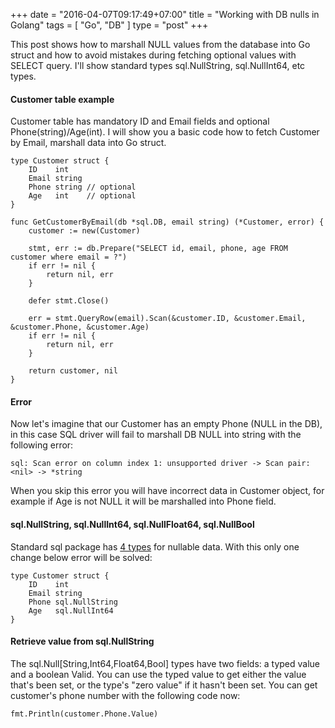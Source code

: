 +++
date = "2016-04-07T09:17:49+07:00"
title = "Working with DB nulls in Golang"
tags = [ "Go", "DB" ]
type = "post"
+++

This post shows how to marshall NULL values from the database into Go struct and how to avoid mistakes during fetching optional values with SELECT query. I'll show standard types sql.NullString, sql.NullInt64, etc types.


#### Customer table example

Customer table has mandatory ID and Email fields and optional Phone(string)/Age(int). I will show you a basic code how to fetch Customer by Email, marshall data into Go struct.
```
type Customer struct {
	ID    int
	Email string
	Phone string // optional
	Age   int    // optional
}

func GetCustomerByEmail(db *sql.DB, email string) (*Customer, error) {
	customer := new(Customer)

	stmt, err := db.Prepare("SELECT id, email, phone, age FROM customer where email = ?")
	if err != nil {
		return nil, err
	}

	defer stmt.Close()

	err = stmt.QueryRow(email).Scan(&customer.ID, &customer.Email, &customer.Phone, &customer.Age)
	if err != nil {
		return nil, err
	}

	return customer, nil
}
```

#### Error

Now let's imagine that our Customer has an empty Phone (NULL in the DB), in this case SQL driver will fail to marshall DB NULL into string with the following error:
```
sql: Scan error on column index 1: unsupported driver -> Scan pair: <nil> -> *string
```

When you skip this error you will have incorrect data in Customer object, for example if Age is not NULL it will be marshalled into Phone field.

#### sql.NullString, sql.NullInt64, sql.NullFloat64, sql.NullBool

Standard sql package has [4 types](https://golang.org/pkg/database/sql/#NullString) for nullable data. With this only one change below error will be solved:
```
type Customer struct {
	ID    int
	Email string
	Phone sql.NullString
	Age   sql.NullInt64
}
```

#### Retrieve value from sql.NullString

The sql.Null[String,Int64,Float64,Bool] types have two fields: a typed value and a boolean Valid. You can use the typed value to get either the value that's been set, or the type's "zero value" if it hasn't been set. You can get customer's phone number with the following code now:
```
fmt.Println(customer.Phone.Value)
```
